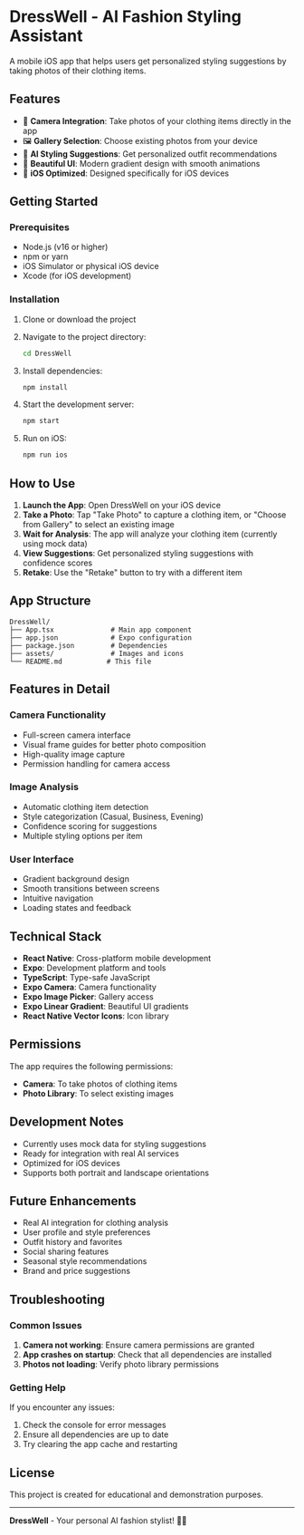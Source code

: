 # DressWell - AI Fashion Styling Assistant

A mobile iOS app that helps users get personalized styling suggestions by taking photos of their clothing items.

## Features

- 📸 **Camera Integration**: Take photos of your clothing items directly in the app
- 🖼️ **Gallery Selection**: Choose existing photos from your device
- 🤖 **AI Styling Suggestions**: Get personalized outfit recommendations
- 🎨 **Beautiful UI**: Modern gradient design with smooth animations
- 📱 **iOS Optimized**: Designed specifically for iOS devices

## Getting Started

### Prerequisites

- Node.js (v16 or higher)
- npm or yarn
- iOS Simulator or physical iOS device
- Xcode (for iOS development)

### Installation

1. Clone or download the project
2. Navigate to the project directory:
   ```bash
   cd DressWell
   ```

3. Install dependencies:
   ```bash
   npm install
   ```

4. Start the development server:
   ```bash
   npm start
   ```

5. Run on iOS:
   ```bash
   npm run ios
   ```

## How to Use

1. **Launch the App**: Open DressWell on your iOS device
2. **Take a Photo**: Tap "Take Photo" to capture a clothing item, or "Choose from Gallery" to select an existing image
3. **Wait for Analysis**: The app will analyze your clothing item (currently using mock data)
4. **View Suggestions**: Get personalized styling suggestions with confidence scores
5. **Retake**: Use the "Retake" button to try with a different item

## App Structure

```
DressWell/
├── App.tsx              # Main app component
├── app.json             # Expo configuration
├── package.json         # Dependencies
├── assets/              # Images and icons
└── README.md           # This file
```

## Features in Detail

### Camera Functionality
- Full-screen camera interface
- Visual frame guides for better photo composition
- High-quality image capture
- Permission handling for camera access

### Image Analysis
- Automatic clothing item detection
- Style categorization (Casual, Business, Evening)
- Confidence scoring for suggestions
- Multiple styling options per item

### User Interface
- Gradient background design
- Smooth transitions between screens
- Intuitive navigation
- Loading states and feedback

## Technical Stack

- **React Native**: Cross-platform mobile development
- **Expo**: Development platform and tools
- **TypeScript**: Type-safe JavaScript
- **Expo Camera**: Camera functionality
- **Expo Image Picker**: Gallery access
- **Expo Linear Gradient**: Beautiful UI gradients
- **React Native Vector Icons**: Icon library

## Permissions

The app requires the following permissions:
- **Camera**: To take photos of clothing items
- **Photo Library**: To select existing images

## Development Notes

- Currently uses mock data for styling suggestions
- Ready for integration with real AI services
- Optimized for iOS devices
- Supports both portrait and landscape orientations

## Future Enhancements

- Real AI integration for clothing analysis
- User profile and style preferences
- Outfit history and favorites
- Social sharing features
- Seasonal style recommendations
- Brand and price suggestions

## Troubleshooting

### Common Issues

1. **Camera not working**: Ensure camera permissions are granted
2. **App crashes on startup**: Check that all dependencies are installed
3. **Photos not loading**: Verify photo library permissions

### Getting Help

If you encounter any issues:
1. Check the console for error messages
2. Ensure all dependencies are up to date
3. Try clearing the app cache and restarting

## License

This project is created for educational and demonstration purposes.

---

**DressWell** - Your personal AI fashion stylist! 👗✨
